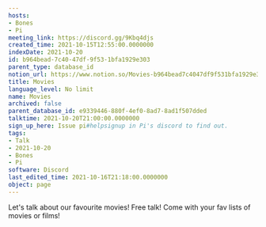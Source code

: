 ```yaml
---
hosts:
- Bones
- Pi
meeting_link: https://discord.gg/9Kbq4djs
created_time: 2021-10-15T12:55:00.0000000
indexDate: 2021-10-20
id: b964bead-7c40-47df-9f53-1bfa1929e303
parent_type: database_id
notion_url: https://www.notion.so/Movies-b964bead7c4047df9f531bfa1929e303
title: Movies
language_level: No limit
name: Movies
archived: false
parent_database_id: e9339446-880f-4ef0-8ad7-8ad1f507dded
talktime: 2021-10-20T21:00:00.0000000
sign_up_here: Issue pi#helpsignup in Pi's discord to find out.
tags:
- Talk
- 2021-10-20
- Bones
- Pi
software: Discord
last_edited_time: 2021-10-16T21:18:00.0000000
object: page
---
```


Let's talk about our favourite movies!
Free talk! Come with your fav lists of movies or films!


